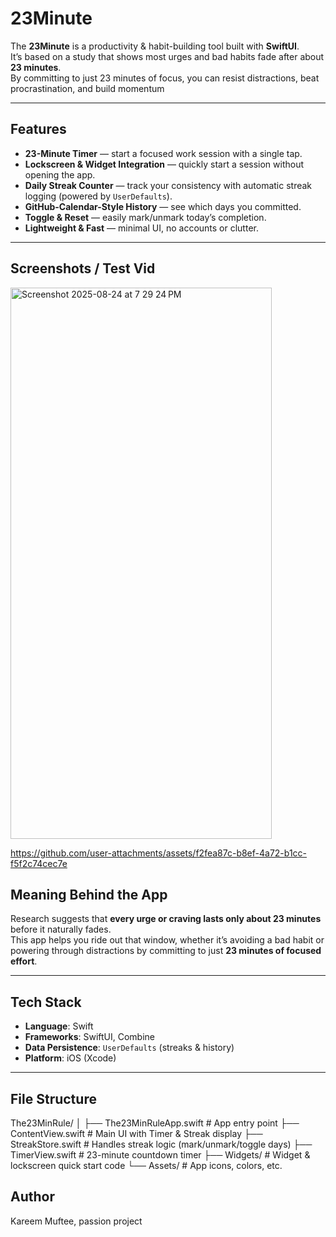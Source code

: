 # 23Minute 

The **23Minute** is a productivity & habit-building tool built with **SwiftUI**.  
It’s based on a study that shows most urges and bad habits fade after about **23 minutes**.  
By committing to just 23 minutes of focus, you can resist distractions, beat procrastination, and build momentum

---

## Features

-  **23-Minute Timer** — start a focused work session with a single tap.  
-  **Lockscreen & Widget Integration** — quickly start a session without opening the app.  
-  **Daily Streak Counter** — track your consistency with automatic streak logging (powered by `UserDefaults`).  
-  **GitHub-Calendar-Style History** — see which days you committed.  
-  **Toggle & Reset** — easily mark/unmark today’s completion.  
-  **Lightweight & Fast** — minimal UI, no accounts or clutter.  

---

## Screenshots / Test Vid

<img width="418" height="882" alt="Screenshot 2025-08-24 at 7 29 24 PM" src="https://github.com/user-attachments/assets/43d23378-7d91-4918-8a0d-a0e41fbf58b9" />


https://github.com/user-attachments/assets/f2fea87c-b8ef-4a72-b1cc-f5f2c74cec7e




## Meaning Behind the App

Research suggests that **every urge or craving lasts only about 23 minutes** before it naturally fades.  
This app helps you ride out that window, whether it’s avoiding a bad habit or powering through distractions by committing to just **23 minutes of focused effort**.  

---

## Tech Stack

- **Language**: Swift  
- **Frameworks**: SwiftUI, Combine  
- **Data Persistence**: `UserDefaults` (streaks & history)  
- **Platform**: iOS (Xcode)  

---

## File Structure

The23MinRule/
│
├── The23MinRuleApp.swift # App entry point
├── ContentView.swift # Main UI with Timer & Streak display
├── StreakStore.swift # Handles streak logic (mark/unmark/toggle days)
├── TimerView.swift # 23-minute countdown timer
├── Widgets/ # Widget & lockscreen quick start code
└── Assets/ # App icons, colors, etc.


## Author
Kareem Muftee, passion project
